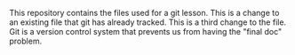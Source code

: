 This repository contains the files used for a git lesson.
This is a change to an existing file that git has already tracked.
This is a third change to the file.
Git is a version control system that prevents us from having the "final doc" problem.

